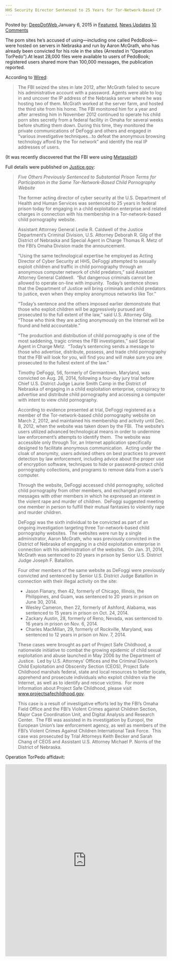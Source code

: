 ```yaml
---
HHS Security Director Sentenced to 25 Years for Tor-Network-Based CP
---
```

<article class="post-listing post-8733 post type-post status-publish format-standard has-post-thumbnail hentry  tag-2528 tag-cp tag-director tag-hhs tag-security tag-sentenced networkbased tag-years">
    <div class="post-inner">
        <span>Posted by: <a href="https://www.deepdotweb.com/author/admin/" title="">DeepDotWeb </a></span>
    <span>January 6, 2015</span>
    <span>in <a href="https://www.deepdotweb.com/category/deepdot-news/" rel="category tag">Featured</a>, <a href="https://www.deepdotweb.com/category/news-updates/" rel="category tag">News Updates</a></span>
    <span><a href="https://www.deepdotweb.com/2015/01/06/sentenced-to-25-tor-network-cp/#comments">10 Comments</a></span>
    </p>
    <div class="clear"></div>
    <div class="entry">
    <p>The porn sites he’s accused of using—including one called PedoBook—were hosted on servers in Nebraska and run by Aaron McGrath, who has already been convicted for his role in the sites (Arrested in &#8220;Operation TorPedo&#8221;).At least 28,000 files were available to users of PedoBook; registered users shared more than 100,000 messages, the publication reported.</p>
    <p>According to <a href="http://www.wired.com/2014/08/federal-cybersecurity-director-guilty-child-porn-charges/">Wired</a>:</p>
    <blockquote><p>The FBI seized the sites in late 2012, after McGrath failed to secure his administrative account with a password. Agents were able to log in and uncover the IP address of the Nebraska server where he was hosting two of them. McGrath worked at the server farm, and hosted the third site from his home. The FBI monitored him for a year and after arresting him in November 2012 continued to operate his child porn sites secretly from a federal facility in Omaha for several weeks before shutting them down. During this time, they monitored the private communications of DeFoggi and others and engaged in “various investigative techniques…to defeat the anonymous browsing technology afford by the Tor network” and identify the real IP addresses of users.</p></blockquote>
    <p>(It was recently discovered that the FBI were using <a href="http://www.wired.com/2014/12/fbi-metasploit-tor/" target="_blank">Metasploit</a>)</p>
    <p>Full details were published on <a href="http://www.justice.gov/opa/pr/former-acting-hhs-cyber-security-director-sentenced-25-years-prison-engaging-child">Justice.gov</a>:</p>
    <blockquote>
    <p class="rtecenter"><em>Five Others Previously Sentenced to Substantial Prison Terms for Participation in the Same Tor-Network-Based Child Pornography Website</em></p>
    <p>The former acting director of cyber security at the U.S. Department of Health and Human Services was sentenced to 25 years in federal prison today for engaging in a child exploitation enterprise and related charges in connection with his membership in a Tor-network-based child pornography website.</p>
    <p>Assistant Attorney General Leslie R. Caldwell of the Justice Department’s Criminal Division, U.S. Attorney Deborah R. Gilg of the District of Nebraska and Special Agent in Charge Thomas R. Metz of the FBI’s Omaha Division made the announcement.</p>
    <p>“Using the same technological expertise he employed as Acting Director of Cyber Security at HHS, DeFoggi attempted to sexually exploit children and traffic in child pornography through an anonymous computer network of child predators,” said Assistant Attorney General Caldwell.  “But dangerous criminals cannot be allowed to operate on-line with impunity.  Today’s sentence shows that the Department of Justice will bring criminals and child predators to justice, even when they employ anonymous networks like Tor.”</p>
    <p>“Today&#8217;s sentence and the others imposed earlier demonstrate that those who exploit children will be aggressively pursued and prosecuted to the full extent of the law,” said U.S. Attorney Gilg.  “Those who think they are acting anonymously on the Internet will be found and held accountable.”</p>
    <p>“The production and distribution of child pornography is one of the most saddening, tragic crimes the FBI investigates,” said Special Agent in Charge Metz.  “Today’s sentencing sends a message to those who advertise, distribute, possess, and trade child pornography that the FBI will look for you, will find you and will make sure you are prosecuted to the fullest extent of the law.”</p>
    <p>Timothy DeFoggi, 56, formerly of Germantown, Maryland, was convicted on Aug. 26, 2014, following a four-day jury trial before Chief U.S. District Judge Laurie Smith Camp in the District of Nebraska of engaging in a child exploitation enterprise, conspiracy to advertise and distribute child pornography and accessing a computer with intent to view child pornography.</p>
    <p>According to evidence presented at trial, DeFoggi registered as a member of the Tor-network-based child pornography website on March 2, 2012, and maintained his membership and activity until Dec. 8, 2012, when the website was taken down by the FBI.  The website’s users utilized advanced technological means in order to undermine law enforcement’s attempts to identify them.  The website was accessible only through Tor, an Internet application specifically designed to facilitate anonymous communication.  Acting under the cloak of anonymity, users advised others on best practices to prevent detection by law enforcement, including advice about the proper use of encryption software, techniques to hide or password-protect child pornography collections, and programs to remove data from a user’s computer.</p>
    <p>Through the website, DeFoggi accessed child pornography, solicited child pornography from other members, and exchanged private messages with other members in which he expressed an interest in the violent rape and murder of children.  DeFoggi suggested meeting one member in person to fulfill their mutual fantasies to violently rape and murder children.</p>
    <p>DeFoggi was the sixth individual to be convicted as part of an ongoing investigation targeting three Tor-network-based child pornography websites.  The websites were run by a single administrator, Aaron McGrath, who was previously convicted in the District of Nebraska of engaging in a child exploitation enterprise in connection with his administration of the websites.  On Jan. 31, 2014, McGrath was sentenced to 20 years in prison by Senior U.S. District Judge Joseph F. Bataillon.</p>
    <p>Four other members of the same website as DeFoggi were previously convicted and sentenced by Senior U.S. District Judge Bataillon in connection with their illegal activity on the site:</p>
    <ul>
    <li>Jason Flanary, then 42, formerly of Chicago, Illinois, the Philippines, and Guam, was sentenced to 20 years in prison on June 30, 2014.</li>
    <li>Wesley Cameron, then 22, formerly of Ashford, Alabama, was sentenced to 15 years in prison on Oct. 24, 2014.</li>
    <li>Zackary Austin, 28, formerly of Reno, Nevada, was sentenced to 16 years in prison on Nov. 6, 2014.</li>
    <li>Charles MacMillan, 29, formerly of Rockville, Maryland, was sentenced to 12 years in prison on Nov. 7, 2014.</li>
    </ul>
    <p>These cases were brought as part of Project Safe Childhood, a nationwide initiative to combat the growing epidemic of child sexual exploitation and abuse launched in May 2006 by the Department of Justice.  Led by U.S. Attorneys’ Offices and the Criminal Division’s Child Exploitation and Obscenity Section (CEOS), Project Safe Childhood marshals federal, state and local resources to better locate, apprehend and prosecute individuals who exploit children via the Internet, as well as to identify and rescue victims.  For more information about Project Safe Childhood, please visit <a href="http://www.projectsafechildhood.gov/">www.projectsafechildhood.gov</a>.</p>
    <p>This case is a result of investigative efforts led by the FBI’s Omaha Field Office and the FBI’s Violent Crimes against Children Section, Major Case Coordination Unit, and Digital Analysis and Research Center.  The FBI was assisted in its investigation by Europol, the European Union’s law enforcement agency, as well as members of the FBI’s Violent Crimes Against Children International Task Force.  This case was prosecuted by Trial Attorneys Keith Becker and Sarah Chang of CEOS and Assistant U.S. Attorney Michael P. Norris of the District of Nebraska.</p></blockquote>
    <p>Operation TorPedo affidavit:</p>
    <p><iframe width="100%" height="600" class="scribd_iframe_embed" src="https://www.scribd.com/embeds/251819383/content?start_page=1&amp;view_mode=scroll&amp;show_recommendations=true" data-auto-height="false" data-aspect-ratio="undefined" scrolling="no" id="doc_23790" frameborder="0"></iframe></p>
    </div>
    <span style="display:none"><a href="https://www.deepdotweb.com/tag/25/" rel="tag">25</a> <a href="https://www.deepdotweb.com/tag/cp/" rel="tag">cp</a> <a href="https://www.deepdotweb.com/tag/director/" rel="tag">director</a> <a href="https://www.deepdotweb.com/tag/hhs/" rel="tag">hhs</a> <a href="https://www.deepdotweb.com/tag/security/" rel="tag">security</a> <a href="https://www.deepdotweb.com/tag/sentenced/" rel="tag">sentenced</a> <a href="https://www.deepdotweb.com/tag/tornetworkbased/" rel="tag">tornetworkbased</a> <a href="https://www.deepdotweb.com/tag/years/" rel="tag">years</a></span> <span style="display:none" class="updated">2015-01-06</span>
    <div style="display:none" class="vcard author" itemprop="author" itemscope itemtype="http://schema.org/Person"><strong class="fn" itemprop="name">
    </div>
</article>

